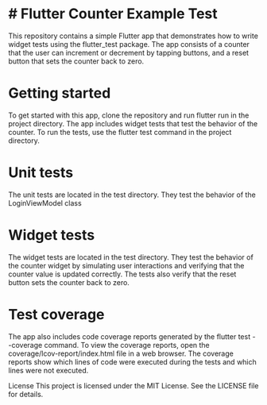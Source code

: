 # # Flutter Counter Example Test
This repository contains a simple Flutter app that demonstrates how to write widget tests using the flutter_test package. The app consists of a counter that the user can increment or decrement by tapping buttons, and a reset button that sets the counter back to zero.

# Getting started
To get started with this app, clone the repository and run flutter run in the project directory.
The app includes widget tests that test the behavior of the counter. To run the tests, use the flutter test command in the project directory.

# Unit tests
The unit tests are located in the test directory. They test the behavior of the LoginViewModel class

# Widget tests
The widget tests are located in the test directory. They test the behavior of the counter widget by simulating user interactions and verifying that the counter value is updated correctly. The tests also verify that the reset button sets the counter back to zero.

# Test coverage
The app also includes code coverage reports generated by the flutter test --coverage command. To view the coverage reports, open the coverage/lcov-report/index.html file in a web browser. The coverage reports show which lines of code were executed during the tests and which lines were not executed.

License
This project is licensed under the MIT License. See the LICENSE file for details.




